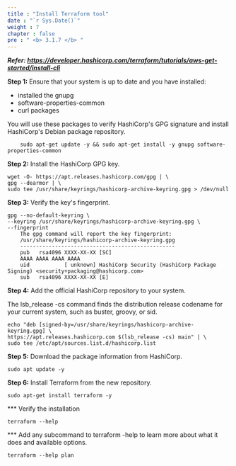 ```yaml
---
title : "Install Terraform tool"
date : "`r Sys.Date()`"
weight : 7
chapter : false
pre : " <b> 3.1.7 </b> "
---
```

**_Refer: https://developer.hashicorp.com/terraform/tutorials/aws-get-started/install-cli_**

**Step 1:** Ensure that your system is up to date and you have installed: 
  - installed the gnupg
  - software-properties-common
  - curl packages

You will use these packages to verify HashiCorp's GPG signature and install HashiCorp's Debian package repository.

        sudo apt-get update -y && sudo apt-get install -y gnupg software-properties-common

**Step 2:** Install the HashiCorp GPG key.

    wget -O- https://apt.releases.hashicorp.com/gpg | \
    gpg --dearmor | \
    sudo tee /usr/share/keyrings/hashicorp-archive-keyring.gpg > /dev/null


**Step 3:** Verify the key's fingerprint.

    gpg --no-default-keyring \
    --keyring /usr/share/keyrings/hashicorp-archive-keyring.gpg \
    --fingerprint
        The gpg command will report the key fingerprint:
        /usr/share/keyrings/hashicorp-archive-keyring.gpg
        -------------------------------------------------
        pub   rsa4096 XXXX-XX-XX [SC]
        AAAA AAAA AAAA AAAA
        uid           [ unknown] HashiCorp Security (HashiCorp Package Signing) <security+packaging@hashicorp.com>
        sub   rsa4096 XXXX-XX-XX [E]

**Step 4:** Add the official HashiCorp repository to your system. 

The lsb_release -cs command finds the distribution release codename for your current system, such as buster, groovy, or sid.

    echo "deb [signed-by=/usr/share/keyrings/hashicorp-archive-keyring.gpg] \
    https://apt.releases.hashicorp.com $(lsb_release -cs) main" | \
    sudo tee /etc/apt/sources.list.d/hashicorp.list

**Step 5:** Download the package information from HashiCorp.

    sudo apt update -y

**Step 6:** Install Terraform from the new repository.

    sudo apt-get install terraform -y

*** Verify the installation

    terraform --help
*** Add any subcommand to terraform -help to learn more about what it does and available options.

    terraform --help plan
